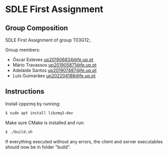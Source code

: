 # SDLE First Assignment

## Group Composition
SDLE First Assignment of group T03G12;.

Group members:

- Óscar Esteves up201906834@fe.up.pt
- Mário Travassos up201905871@fe.up.pt
- Adelaide Santos up201907487@fe.up.pt
- Luís Guimarães up202204188@fe.up.pt

## Instructions
Install cppzmq by running:

```bash
$ sudo apt install libzmq3-dev
```

Make sure CMake is installed and run:

```bash
$ ./build.sh
```
If everything executed without any errors, the client and server executables should now be in folder "build".

